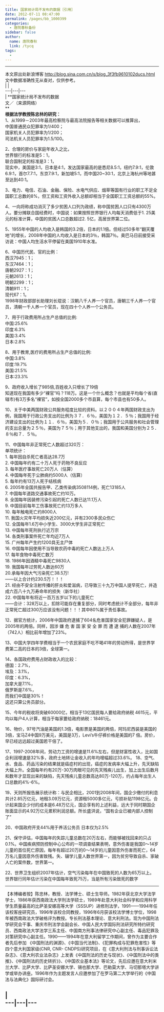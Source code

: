 ```yaml
---
title: 国家统计局不发布的数据［引用］
date: 2012-07-11 08:47:00
permalink: /pages/bb_1000399
categories: 
  - 唐院春秋备份
sidebar: false
author: 
  name: 唐院春秋
  link: /tycq
tags: 
  - 
---
```


* * *

本文原出处新浪博客 <http://blog.sina.com.cn/s/blog_3f3fb9610102ducs.html>
文中数据准确性无从查对，仅供参考。  
|  |  
---|---|---  
|  **国家统计局不发布的数据  
文／（来源网络）  
**  
 **根据法学教授陈忠林的研究：**  
1、从1999－2003年最高检察院与最高法院报告等相关数据可以推算出，  
中国普通民众犯罪率为1/400；  
国家机关人员犯罪率为1/200；  
司法机关人员犯罪率为1.5/100。  
  
2、合理的房价与家庭年收入之比，  
世界银行的标准是5：1，  
联合国制定的标准是3：1，  
现实中，美国是3:1，日本是4:1，发达国家最高的是悉尼8.5:1，纽约7.9:1，伦敦6.9:1，首尔7.7:1，东京7.9:1，新加坡5:1，而中国20~30:1，北京上海杭州等地甚至达到40:1。  
  
3、电力、电信、石油、金融、保险、水电气供应、烟草等国有行业的职工不足全国职工总数的8%，但工资和工资外收入总额却相当于全国职工工资总额的55%。  
  
4、一向将称成功消灭了多少贫困人口列为政绩，称中国贫困人口只有4300万人。要分摊联合国经费时，中国说：如果按照世界银行人均每天消费低于1.
25美元的标准计算，中国的贫困人口总数超过2. 5亿，高居世界第二位。  
  
5、1955年中国的人均收入是韩国的3.2倍，日本的1.1倍。但经过50多年“翻天覆地”的增长，2008年中国的人均收入是日本的3％，韩国7％。奥巴马日前接受采访说：中国人均生活水平停留在美国1910年水准。  
  
6、中国历代民、官的比例：  
西汉7945：1；  
东汉7464：1；  
唐朝2927：1；  
元朝2613：1；  
明朝2299：1；  
清朝911：1；  
现代67：1。  
1998年财政部部长助理刘长琨说：汉朝八千人养一个官员，唐朝三千人养一个官员，清朝一千人养一个官员，现在四十个人养一个公务员。  
  
7、用于行政费用所占生产总值的比例:  
中国:25.6%  
印度:6.3%  
美国:3.4%  
日本:2.8%  
  
8、用于教育,医疗的费用所占生产总值的比例:  
中国:3.8%  
印度:19.7%  
美国:21.5%  
日本:23.3%  
  
9、政府收入增长了985倍,百姓收入只增长了19倍  
知道现在我国有多少“裸官”吗？118万。这是一个什么概念？也就是平均每个省(直辖市)有3万多名“裸官”，如按全国2000多个市县算，每个市县也有50多人。  
  
10、关于中美两国财政公共服务程度比较的资料。以２００４年两国财政支出为例，我国用于行政公务支出的比例为３７．６％，美国为１２．５％；我国用于经济建设支出的比例为１１．６％，美国为５．０％；我国用于公共服务和社会管理的支出总量为２５％，美国为７５％；用于其他支出的，我国和美国分别为２５．８％和７．５％。  
  
11、中国每年非正常死亡人数超过320万：  
单项统计：  
1\. 每年因自杀死亡者高达28.7万  
2\. 中国每年约有二十万人死于药物不良反应  
3\. 每年医疗事故死亡20万人（估算）  
4\. 中国每年死于尘肺病约5000人（估算）  
5\. 每年约有13万人死于结核病  
6\. 2005年全国共报告甲、乙类传染病3508114例，死亡13185人  
7\. 中国每年道路交通事故死亡约10万。  
8\. 全国每年因装修污染引起的死亡人数已达11.1万人  
9\. 中国目前每年工伤事故死亡约13万多人  
10\. 每年触电死亡约8000人  
11\. 我国火灾年平均损失近200亿元，并有2300多民众伤亡  
12\. 全国每年1.6万中小学生、3000大学生非正常死亡  
13\. 中国每年死刑执行近万宗  
14\. 各类刑事案件死亡年均近7万人  
15\. 广州每年产生约1200具无主尸体  
16\. 中国每年因使用不当导致农药中毒的死亡人数达上万人  
17\. 每年食物中毒死亡数万  
18\. 1986年因酒精中毒死亡9830人  
19\. 我国每年过劳死人数达60万  
20.承每年因大气污染死亡38.5万!  
——以上合计约230.5万！！！  
21\. 经由不安全注射传播的肝炎和爱滋病，已导致三十九万中国人提早死亡，并造成六百八十九万寿命年的损失（新华社）  
22\. 中国每年有将近一百万五岁以下的儿童死亡  
——合计：328万以上，扣除可能存在重复部分，同时考虑统计不全部分，每年非正常死亡超过300万应该没有问题！！！其中80%属于责任事故。  
  
12、据官方统计，2006年中国政府逮捕了604名危害国家安全犯罪嫌疑人，是2005年的两倍。同样，因涉 嫌 危 害 国 家 安 全 罪 而 遭 逮
捕的人数在2007年（742人）相比前年增加了23%。  
  
13、中国大学四年学费相当于一个农民家庭不吃不喝41年的劳动所得，是世界学费第二高的日本的3倍，全球第一。  
  
14、各国政府费用占财政收入的比较：  
德国：2.7%，  
埃及：3.1%，  
印度：6.3%，  
加拿大是7.1%，  
俄罗斯是7.6%，  
而我们中国是30%！  
这还只算公务员部分。  
  
15、今年的税收将突破60000亿，相当于13亿国民每人要给政府纳税 4615元，平均以每户4人计算，相当于每家要给政府纳税：18461元。  
  
16、物价，97号汽油是美国的1.3倍，电影票是美国的两倍，阿玛尼西装是美国的3倍，宝马Z4中国9万美元，美国是3万，Levi’s牛仔裤价格是美国的7
倍。房价，早已经远远超过美国若干倍了。  
  
17、1997-2008年间，劳动力工资的增速是11.6%左右，但是财富性收入，比如国企利润增速是32%多，政府土地转让金收入的年均增幅超过33.6%。
18、空气、水、食品、药品污染的结果就是癌症村的出现，癌症的发病率大幅上升，先天缺陷大幅上升。全国每年约有20万-30万肉眼可见的先天残疾儿出生，加上出生后数月和数年才显现出来的缺陷，先天残疾儿童总数高达80万-120万，约占每年出生人口总数的4%-6%。  
  
19、天则所报告展示统计称：与民企相比，2001到2008年间，国企少缴付的利息共计2.85万亿元，地租3.09万亿元，资源租5000多亿元，亏损补贴1198亿元。合计起来国企少付的成本是6.48万亿元，国企享有的上述利益，远大于同时期国企账面显示的4.92万亿元累积利润总额。所长盛洪说，“国有企业已被内部人控制了”  
  
20、中国政府开支44%用于养活公务员 日本仅为2.5%  
  
21、保守评估，中国每年的失踪儿童总数在20万左右，而能够被找回来的只占0.1%。中国疾病预防控制中心公布的一项调查结果表明，意外伤害是我国0～14岁儿童的首位死亡原因，每年有超过20万的0～14岁的儿童因意外伤害而死亡，64万名儿童因意外伤害致残。失、辍学儿童人数世界第一，因为贫穷导致自杀、家破人亡的案件数，世界第一。  
  
22、世界卫生组织2007年估计，空气污染每年在中国致死的人数为65万以上。 世界银行同年估计污染在中国每年致死75万，当是所有污染致死的数字  

* * *

  
【本博编者按】陈忠林，教授、法学博士、硕士生导师。1982年获北京大学法学学士，1986年获西南政法大学刑法学硕士，1989年赴意大利社会科学和应用科学学生质量最高的比萨圣安娜高等大学（SSSUP）进修刑法学，1991——1994年任该校客座研究员，1996年该校合同教授，1996年6月获该校法学博士学位，1998年被西南政法大学破格评为教授。专长刑法基本理论、意大利刑法。现为中国刑法学研究会干事、重庆市刑法学会副会长、中国人民大学国际刑法研究所特约研究员、西南政法大学法学三系主任、中国南方刑事法律研究中心副主任、毒品犯罪及对策研究中心副主任。1990——1994年在意大利留学工作期间，曾作为主要合作者先后参加
《中国刑法的渊源》、《中国当代法制》、《犯罪构成与犯罪危害性》等四个意大利国家级(CNR, CNR-
CNDPS)研究项目，在《意大利刑法与刑事诉讼法杂志》、《意大利农业法杂志》上发表《中国刑法的历史与现状》、《中国刑法中的类推》、《中国刑法的历史转折》》、《中国农业基本法》等论文，先后应邀在意大利米兰大学、比萨大学、比萨圣安娜大学、锡也那大学、巴勒莫大学、马切那塔大学讲学或举办讲座。1996年作为主题发言人应邀参加了在罗马第二大学举行的《中国法与法典化》国际研讨会。  
  
|  
---|---|---  
---